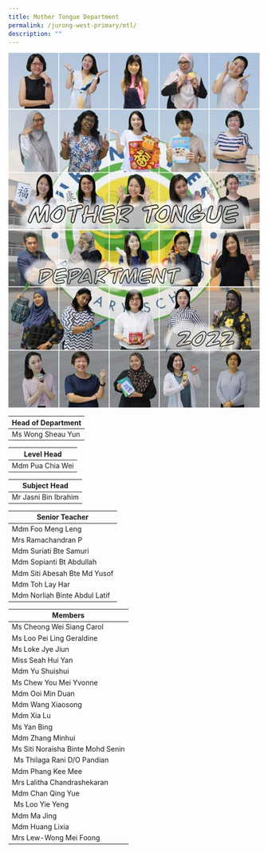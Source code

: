 ```yaml
---
title: Mother Tongue Department
permalink: /jurong-west-primary/mtl/
description: ""
---
```





  ![MTL](/images/MTL2022.jpg)

| Head of Department |
| --- |
| Ms Wong Sheau Yun |

  

| Level Head |
| --- |
| Mdm Pua Chia Wei |

  

| Subject Head |
| --- |
| Mr Jasni Bin Ibrahim |

| Senior Teacher |
| --- |
| Mdm Foo Meng Leng |
| Mrs Ramachandran P |
| Mdm Suriati Bte Samuri |
| Mdm Sopianti Bt Abdullah  
| Mdm Siti Abesah Bte Md Yusof  
| Mdm Toh Lay Har  
| Mdm Norliah Binte Abdul Latif  


| Members |
| --- |
| Ms Cheong Wei Siang Carol  
| Ms Loo Pei Ling Geraldine  
| Ms Loke Jye Jiun  
| Miss Seah Hui Yan  
| Mdm Yu Shuishui   
| Ms Chew You Mei Yvonne 
| Mdm Ooi Min Duan 
| Mdm Wang Xiaosong   
| Mdm Xia Lu 
| Ms Yan Bing  
| Mdm Zhang Minhui 
| Ms Siti Noraisha Binte Mohd Senin 
| Ms Thilaga Rani D/O Pandian
| Mdm Phang Kee Mee 
| Mrs Lalitha Chandrashekaran
| Mdm Chan Qing Yue 
| Ms Loo Yie Yeng  
| Mdm Ma Jing  
| Mdm Huang Lixia
| Mrs Lew-Wong Mei Foong